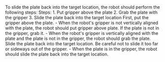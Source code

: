 To slide the plate back into the target location, the robot should perform the following steps:
    Steps: 1. Put gripper above the plate  2. Grab the plate with the gripper  3. Slide the plate back into the target location
    First, put the gripper above the plate.
    - When the robot's gripper is not vertically aligned with the plate, the robot should put gripper above plate.
    If the plate is not in the gripper, grab it.
    - When the robot's gripper is vertically aligned with the plate and the plate is not in the gripper, the robot should grab the plate.
    Slide the plate back into the target location. Be careful not to slide it too far or sideways out of the gripper.
    - When the plate is in the gripper, the robot should slide the plate back into the target location.